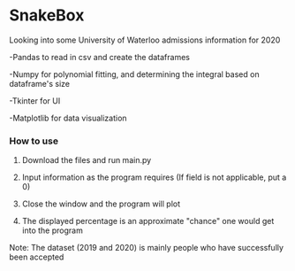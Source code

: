 # SnakeBox

Looking into some University of Waterloo admissions information for 2020

-Pandas to read in csv and create the dataframes

-Numpy for polynomial fitting, and determining the integral based on dataframe's size

-Tkinter for UI

-Matplotlib for data visualization


### How to use

1. Download the files and run main.py

2. Input information as the program requires (If field is not applicable, put a 0)

3. Close the window and the program will plot

4. The displayed percentage is an approximate "chance" one would get into the program

Note: The dataset (2019 and 2020) is mainly people who have successfully been accepted
